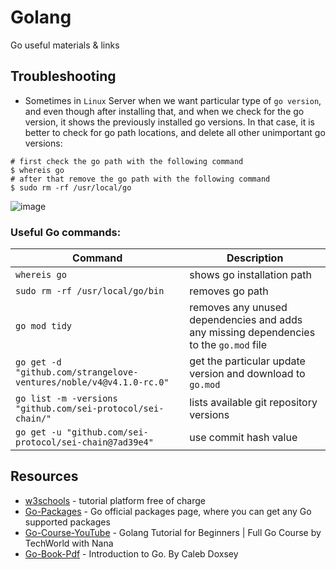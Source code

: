 # Golang 
Go useful materials &amp; links

## Troubleshooting

- Sometimes in `Linux` Server when we want particular type of `go version`, and even though after installing that, and when we check for the go version, it shows the previously installed go versions. In that case, it is better to check for go path locations, and delete all other unimportant go versions:

```
# first check the go path with the following command
$ whereis go
# after that remove the go path with the following command
$ sudo rm -rf /usr/local/go
```

![image](https://github.com/afa-farkhod/Go-Study/assets/24220136/6ac2ec90-6bb1-47b9-9308-dea0ba1fcf7a)

### Useful Go commands:

| Command | Description |
| --- | --- |
| `whereis go` | shows go installation path |
| `sudo rm -rf /usr/local/go/bin` | removes go path |
| `go mod tidy` | removes any unused dependencies and adds any missing dependencies to the `go.mod` file |
| `go get -d "github.com/strangelove-ventures/noble/v4@v4.1.0-rc.0"` | get the particular update version and download to `go.mod` |
| `go list -m -versions "github.com/sei-protocol/sei-chain/"` | lists available git repository versions |
| `go get -u "github.com/sei-protocol/sei-chain@7ad39e4"` | use commit hash value |

## Resources

- [w3schools](https://www.w3schools.com/java/default.asp) - tutorial platform free of charge
- [Go-Packages](https://pkg.go.dev/) - Go official packages page, where you can get any Go supported packages
- [Go-Course-YouTube](https://www.youtube.com/watch?v=yyUHQIec83I) - Golang Tutorial for Beginners | Full Go Course by TechWorld with Nana
- [Go-Book-Pdf](https://www.golang-book.com/public/pdf/gobook.pdf) - Introduction to Go. By Caleb Doxsey

